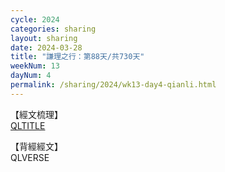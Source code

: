 ```yaml
---
cycle: 2024
categories: sharing
layout: sharing
date: 2024-03-28
title: "謙理之行：第88天/共730天"
weekNum: 13
dayNum: 4
permalink: /sharing/2024/wk13-day4-qianli.html
---
```

【經文梳理】  
[QLTITLE](QLLINK)

【背經經文】  
QLVERSE
